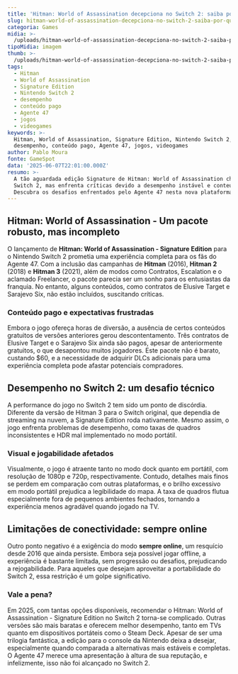 ```yaml
---
title: 'Hitman: World of Assassination decepciona no Switch 2: saiba por quê'
slug: hitman-world-of-assassination-decepciona-no-switch-2-saiba-por-qu
categoria: Games
midia: >-
  /uploads/hitman-world-of-assassination-decepciona-no-switch-2-saiba-por-qu-thumb.png
tipoMidia: imagem
thumb: >-
  /uploads/hitman-world-of-assassination-decepciona-no-switch-2-saiba-por-qu-thumb.png
tags:
  - Hitman
  - World of Assassination
  - Signature Edition
  - Nintendo Switch 2
  - desempenho
  - conteúdo pago
  - Agente 47
  - jogos
  - videogames
keywords: >-
  Hitman, World of Assassination, Signature Edition, Nintendo Switch 2,
  desempenho, conteúdo pago, Agente 47, jogos, videogames
author: Pablo Moura
fonte: GameSpot
data: '2025-06-07T22:01:00.000Z'
resumo: >-
  A tão aguardada edição Signature de Hitman: World of Assassination chega ao
  Switch 2, mas enfrenta críticas devido a desempenho instável e conteúdo pago.
  Descubra os desafios enfrentados pelo Agente 47 nesta nova plataforma.
---
```


## Hitman: World of Assassination - Um pacote robusto, mas incompleto

O lançamento de **Hitman: World of Assassination - Signature Edition** para o Nintendo Switch 2 prometia uma experiência completa para os fãs do Agente 47. Com a inclusão das campanhas de **Hitman** (2016), **Hitman 2** (2018) e **Hitman 3** (2021), além de modos como Contratos, Escalation e o aclamado Freelancer, o pacote parecia ser um sonho para os entusiastas da franquia. No entanto, alguns conteúdos, como contratos de Elusive Target e Sarajevo Six, não estão incluídos, suscitando críticas.

### Conteúdo pago e expectativas frustradas

Embora o jogo ofereça horas de diversão, a ausência de certos conteúdos gratuitos de versões anteriores gerou descontentamento. Três contratos de Elusive Target e o Sarajevo Six ainda são pagos, apesar de anteriormente gratuitos, o que desapontou muitos jogadores. Este pacote não é barato, custando $60, e a necessidade de adquirir DLCs adicionais para uma experiência completa pode afastar potenciais compradores.

## Desempenho no Switch 2: um desafio técnico

A performance do jogo no Switch 2 tem sido um ponto de discórdia. Diferente da versão de Hitman 3 para o Switch original, que dependia de streaming na nuvem, a Signature Edition roda nativamente. Mesmo assim, o jogo enfrenta problemas de desempenho, como taxas de quadros inconsistentes e HDR mal implementado no modo portátil.

### Visual e jogabilidade afetados

Visualmente, o jogo é atraente tanto no modo dock quanto em portátil, com resolução de 1080p e 720p, respectivamente. Contudo, detalhes mais finos se perdem em comparação com outras plataformas, e o brilho excessivo em modo portátil prejudica a legibilidade do mapa. A taxa de quadros flutua especialmente fora de pequenos ambientes fechados, tornando a experiência menos agradável quando jogado na TV.

## Limitações de conectividade: sempre online

Outro ponto negativo é a exigência do modo **sempre online**, um resquício desde 2016 que ainda persiste. Embora seja possível jogar offline, a experiência é bastante limitada, sem progressão ou desafios, prejudicando a rejogabilidade. Para aqueles que desejam aproveitar a portabilidade do Switch 2, essa restrição é um golpe significativo.

### Vale a pena?

Em 2025, com tantas opções disponíveis, recomendar o Hitman: World of Assassination - Signature Edition no Switch 2 torna-se complicado. Outras versões são mais baratas e oferecem melhor desempenho, tanto em TVs quanto em dispositivos portáteis como o Steam Deck. Apesar de ser uma trilogia fantástica, a edição para o console da Nintendo deixa a desejar, especialmente quando comparada a alternativas mais estáveis e completas. O Agente 47 merece uma apresentação à altura de sua reputação, e infelizmente, isso não foi alcançado no Switch 2.
